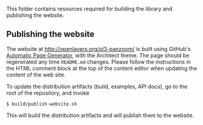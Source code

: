This folder contains resources required for building the library and publishing the website.

Publishing the website
----------------------

The website at http://openlayers.org/ol3-panzoom/ is built using GitHub's [Automatic Page Generator](https://github.com/openlayers/ol3-panzoom/generated_pages/new), with the Architect theme. The page should be regenerated any time `README.md` changes. Please follow the instructions in the HTML comment block at the top of the content editor when updating the content of the web site.

To update the distribution artifacts (build, examples, API docs), go to the root of the repository, and invoke

    $ build/publish-website.sh

This will build the distribution artifacts and will publish them to the website.